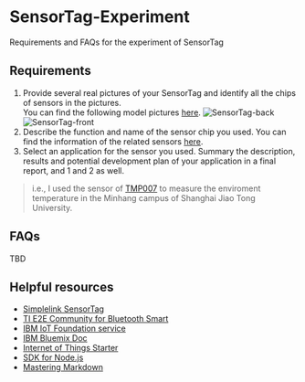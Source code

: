 # SensorTag-Experiment
Requirements and FAQs for the experiment of SensorTag

## Requirements
1.  Provide several real pictures of your SensorTag and identify all the chips of sensors in the pictures.  
You can find the following model pictures [here](http://www.ti.com/ww/en/wireless_connectivity/sensortag2015/tearDown.html).
![SensorTag-back](http://www.ti.com/ww/en/wireless_connectivity/sensortag2015/images/sensorTag-teardown-bluetooth-03.jpg)
![SensorTag-front](http://www.ti.com/ww/en/wireless_connectivity/sensortag2015/images/sensorTag-teardown-bluetooth-04.jpg)
2.  Describe the function and name of the sensor chip you used. You can find the information of the related sensors [here](http://www.ti.com/ww/en/wireless_connectivity/sensortag2015/tearDown.html).  
3.  Select an application for the sensor you used. Summary the description, results and potential development plan of your application in a final report, and 1 and 2 as well. 

  > i.e., I used the sensor of [TMP007](http://www.ti.com/product/tmp007) to measure the enviroment temperature in the Minhang campus of Shanghai Jiao Tong University.  

## FAQs
TBD  
## Helpful resources
* [Simplelink SensorTag](http://www.ti.com/ww/en/wireless_connectivity/sensortag2015)
* [TI E2E Community for Bluetooth Smart](http://e2e.ti.com/support/wireless_connectivity/f/538)
* [IBM IoT Foundation service](https://quickstart.internetofthings.ibmcloud.com/#/device/95096397e1ea/sensor/)
* [IBM Bluemix Doc](https://www.ng.bluemix.net/docs)
 * [Internet of Things Starter](https://www.ng.bluemix.net/docs/starters/IoT/iot500.html)
 * [SDK for Node.js](https://www.ng.bluemix.net/docs/#starters/nodejs/index.html#nodejs)
* [Mastering Markdown](https://guides.github.com/features/mastering-markdown/)
